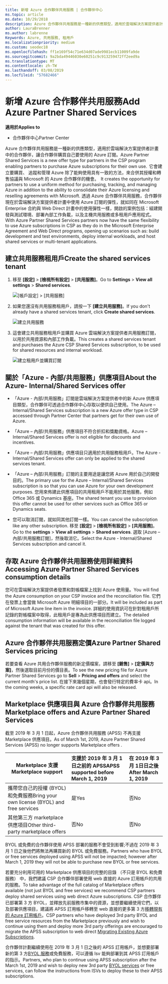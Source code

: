 ```yaml
---
title: 新增 Azure 合作夥伴共用服務 | 合作夥伴中心
ms.topic: article
ms.date: 10/29/2018
description: Azure 合作夥伴共用服務是一種新的供應類型，適用於雲端解決方案提供者計畫中的合作夥伴，讓合作夥伴購買自己要使用的 Azure 訂閱。
author: LauraBrenner
ms.author: labrenne
Keywords: Azure, 共用服務, 租用戶
ms.localizationpriority: medium
ms.custom: seodec18
ms.openlocfilehash: ff1e169f54c71e634d07ade9981ecb11009fa9de
ms.sourcegitcommit: 9a2bda49446030e60251c9c913259472ff2eed9a
ms.translationtype: MT
ms.contentlocale: zh-TW
ms.lasthandoff: 03/08/2019
ms.locfileid: "57682466"
---
```

# <a name="add-azure-partner-shared-services"></a><span data-ttu-id="6b4f5-104">新增 Azure 合作夥伴共用服務</span><span class="sxs-lookup"><span data-stu-id="6b4f5-104">Add Azure Partner Shared Services</span></span>

<span data-ttu-id="6b4f5-105">**適用於**</span><span class="sxs-lookup"><span data-stu-id="6b4f5-105">**Applies to**</span></span>

-  <span data-ttu-id="6b4f5-106">合作夥伴中心</span><span class="sxs-lookup"><span data-stu-id="6b4f5-106">Partner Center</span></span>

<span data-ttu-id="6b4f5-107">Azure 合作夥伴共用服務是一種新的供應類型，適用於雲端解決方案提供者計畫中的合作夥伴，讓合作夥伴購買自己要使用的 Azure 訂閱。</span><span class="sxs-lookup"><span data-stu-id="6b4f5-107">Azure Partner Shared Services is a new offer type for partners in the CSP program enabling partners to purchase Azure subscriptions for their own use.</span></span><span data-ttu-id="6b4f5-108">  它會建立要購買、 追蹤和管理 Azure 除了能夠使用具有一致的方法，來合併其授權和轉售協議與 Microsoft 的 Azure 合作夥伴的機會。</span><span class="sxs-lookup"><span data-stu-id="6b4f5-108">  It creates the opportunity for partners to use a uniform method for purchasing, tracking, and managing Azure in addition to the ability to consolidate their Azure licensing and reselling agreements with Microsoft.</span></span> <span data-ttu-id="6b4f5-109">透過 Azure 合作夥伴共用服務，合作夥伴現在於雲端解決方案提供者計畫中使用 Azure 訂閱的彈性，就如同在 Microsoft Enterprise 合約與 Web Direct 計畫中的使用彈性一樣，開啟的案例包括：組建開發與測試環境、部署內部工作負載，以及主機共用服務或多租用戶應用程式。</span><span class="sxs-lookup"><span data-stu-id="6b4f5-109">With Azure Partner Shared Services partners now have the same flexibility to use Azure subscriptions in CSP as they do in the Microsoft Enterprise Agreement and Web Direct programs, opening up scenarios such as:  build development and test environments, deploy internal workloads, and host shared services or multi-tenant applications.</span></span>  

## <a name="create-the-shared-services-tenant"></a><span data-ttu-id="6b4f5-110">建立共用服務租用戶</span><span class="sxs-lookup"><span data-stu-id="6b4f5-110">Create the shared services tenant</span></span>

1. <span data-ttu-id="6b4f5-111">移至 **\[設定\]** > **\[檢視所有設定\]** > **\[共用服務\]**。</span><span class="sxs-lookup"><span data-stu-id="6b4f5-111">Go to **Settings** > **View all settings** > **Shared services**.</span></span>

    ![**\[帳戶設定\]** > **\[共用服務\]**](images/sharedservices2.png)

2. <span data-ttu-id="6b4f5-113">如果您還沒有共用服務租用戶，請按一下 **\[建立共用服務\]**。</span><span class="sxs-lookup"><span data-stu-id="6b4f5-113">If you don't already have a shared services tenant, click **Create shared services**.</span></span>

    ![建立共用服務](images/sharedservices3.png)

3. <span data-ttu-id="6b4f5-115">這會建立共用服務租用戶並購買 Azure 雲端解決方案提供者共用服務訂閱，以用於共用資源和內部工作負載。</span><span class="sxs-lookup"><span data-stu-id="6b4f5-115">This creates a shared services tenant and purchases the Azure CSP Shared Services subscription, to be used for shared resources and internal workload.</span></span>

    ![建立租用戶並購買訂閱](images/sharedservices5.png)

## <a name="about-the-azure--internalshared-services-offer"></a><span data-ttu-id="6b4f5-117">關於「Azure - 內部/共用服務」供應項目</span><span class="sxs-lookup"><span data-stu-id="6b4f5-117">About the Azure- Internal/Shared Services offer</span></span>

- <span data-ttu-id="6b4f5-118">「Azure - 內部/共用服務」訂閱是雲端解決方案提供者中的新 Azure 供應項目類型，合作夥伴可透過合作夥伴中心存取以便供自己使用。</span><span class="sxs-lookup"><span data-stu-id="6b4f5-118">The Azure – Internal/Shared Services subscription is a new Azure offer type in CSP accessed through Partner Center that partners get for their own use of Azure.</span></span> 

- <span data-ttu-id="6b4f5-119">「Azure – 內部/共用服務」供應項目不符合折扣和獎勵資格。</span><span class="sxs-lookup"><span data-stu-id="6b4f5-119">Azure – Internal/Shared Services offer is not eligible for discounts and incentives.</span></span>

- <span data-ttu-id="6b4f5-120">「Azure – 內部/共用服務」供應項目只適用於共用服務租用戶。</span><span class="sxs-lookup"><span data-stu-id="6b4f5-120">The Azure - Internal/Shared Services offer can only be applied to the shared services tenant.</span></span>

- <span data-ttu-id="6b4f5-121">「Azure – 內部/共用服務」訂閱的主要用途是讓您將 Azure 用於自己的開發目的。</span><span class="sxs-lookup"><span data-stu-id="6b4f5-121">The primary use for the Azure – Internal/Shared Services subscription is so that you can use Azure for your own development purposes.</span></span> <span data-ttu-id="6b4f5-122">您用來佈建此供應項目的共用租用戶不能用於其他服務，例如 Office 365 或 Dynamics 基座。</span><span class="sxs-lookup"><span data-stu-id="6b4f5-122">The shared tenant you use to provision this offer cannot be used for other services such as Office 365 or Dynamics seats.</span></span> 

- <span data-ttu-id="6b4f5-123">您可以取消訂閱，就如同其他訂閱一樣。</span><span class="sxs-lookup"><span data-stu-id="6b4f5-123">You can cancel the subscription like any other subscription.</span></span> <span data-ttu-id="6b4f5-124">移至 **\[設定\]** > **\[檢視所有設定\]** > **\[共用服務\]**。</span><span class="sxs-lookup"><span data-stu-id="6b4f5-124">Go to the **settings** > **View all settings** > **Shared services**.</span></span> <span data-ttu-id="6b4f5-125">選取 \[Azure – 內部/共用服務訂閱\]，然後取消它。</span><span class="sxs-lookup"><span data-stu-id="6b4f5-125">Select the Azure - Internal/Shared Services subscription and cancel it.</span></span>

## <a name="accessing-azure-partner-shared-services-consumption-details"></a><span data-ttu-id="6b4f5-126">存取 Azure 合作夥伴共用服務使用詳細資料</span><span class="sxs-lookup"><span data-stu-id="6b4f5-126">Accessing Azure Partner Shared Services consumption details</span></span>

<span data-ttu-id="6b4f5-127">您可在雲端解決方案提供者發票和對帳檔案上找到 Azure 使用量。</span><span class="sxs-lookup"><span data-stu-id="6b4f5-127">You will find the Azure consumption on your CSP invoice and the reconciliation file.</span></span> <span data-ttu-id="6b4f5-128">它們在發票上會當做 Microsoft Azure 明細項目的一部分。</span><span class="sxs-lookup"><span data-stu-id="6b4f5-128">It will be included as part of Microsoft Azure line item in the invoice.</span></span> <span data-ttu-id="6b4f5-129">詳細的使用資訊可在針對租用戶所記錄的對帳檔案中取得，此租用戶是專為此供應項目而建立。</span><span class="sxs-lookup"><span data-stu-id="6b4f5-129">The detailed consumption information will be available in the reconciliation file logged against the tenant that was created for this offer.</span></span> 

## <a name="azure-partner-shared-services-pricing"></a><span data-ttu-id="6b4f5-130">Azure 合作夥伴共用服務定價</span><span class="sxs-lookup"><span data-stu-id="6b4f5-130">Azure Partner Shared Services pricing</span></span>

<span data-ttu-id="6b4f5-131">若要查看 Azure 共用合作夥伴服務的新定價檔案，請移至 **\[銷售\]** > **\[定價與方案\]**，然後選取目前月份的價目表。</span><span class="sxs-lookup"><span data-stu-id="6b4f5-131">To see the new pricing file for Azure Partner Shared Services go to **Sell** > **Pricing and offers** and select the current month's price list.</span></span> <span data-ttu-id="6b4f5-132">在接下來幾個星期，也會發行特定的費率卡 api。</span><span class="sxs-lookup"><span data-stu-id="6b4f5-132">In the coming weeks, a specific rate card api will also be released.</span></span>

## <a name="marketplace-offers-and-azure-partner-shared-services"></a><span data-ttu-id="6b4f5-133">Marketplace 供應項目與 Azure 合作夥伴共用服務</span><span class="sxs-lookup"><span data-stu-id="6b4f5-133">Marketplace offers and Azure Partner Shared Services</span></span>

<span data-ttu-id="6b4f5-134">截至 2019 年 3 月 1 日起，Azure 合作夥伴共用服務 (APSS) 不再支援 Marketplace 供應項目。</span><span class="sxs-lookup"><span data-stu-id="6b4f5-134">As of March 1st, 2019, Azure Partner Shared Services (APSS) no longer supports Marketplace offers .</span></span>   

|<span data-ttu-id="6b4f5-135">**Marketplace 支援**</span><span class="sxs-lookup"><span data-stu-id="6b4f5-135">**Marketplace support**</span></span>   |<span data-ttu-id="6b4f5-136">**支援於 2019 年 3 月 1 日之前的 APSS**</span><span class="sxs-lookup"><span data-stu-id="6b4f5-136">**APSS supported before March 1, 2019**</span></span>|<span data-ttu-id="6b4f5-137">**在 2019 年 3 月 1日日之後**</span><span class="sxs-lookup"><span data-stu-id="6b4f5-137">**After March 1, 2019**</span></span>|
|---------------------------|:----------------------------|:-------------------|
|<span data-ttu-id="6b4f5-138">攜帶您自己的授權 (BYOL) 和免費服務</span><span class="sxs-lookup"><span data-stu-id="6b4f5-138">Bring your own license (BYOL) and free services</span></span>   | <span data-ttu-id="6b4f5-139">是</span><span class="sxs-lookup"><span data-stu-id="6b4f5-139">Yes</span></span>   | <span data-ttu-id="6b4f5-140">否</span><span class="sxs-lookup"><span data-stu-id="6b4f5-140">No</span></span>|
|<span data-ttu-id="6b4f5-141">其他第三方 marketplace 供應項目</span><span class="sxs-lookup"><span data-stu-id="6b4f5-141">Other third-party marketplace offers</span></span>   | <span data-ttu-id="6b4f5-142">否</span><span class="sxs-lookup"><span data-stu-id="6b4f5-142">No</span></span>   |<span data-ttu-id="6b4f5-143">否</span><span class="sxs-lookup"><span data-stu-id="6b4f5-143">No</span></span>|


<span data-ttu-id="6b4f5-144">BYOL 或免費的合作夥伴使用 APSS 部署的服務不會受到影響;不過在 2019 年 3 月 1 日之後他們將無法再購買新的 BYOL 或免費服務。</span><span class="sxs-lookup"><span data-stu-id="6b4f5-144">Partners who have BYOL or free services deployed using APSS will not be impacted; however after  March 1, 2019 they will not be able to purchase new BYOL or free services.</span></span> 

<span data-ttu-id="6b4f5-145">若要充分利用可用的 Marketplace 供應項目的完整的目錄 （不只是 BYOL 和免費服務） 中，我們建議 CSP 合作夥伴部署使用 web 直接的 Azure 訂用帳戶的共用的服務。</span><span class="sxs-lookup"><span data-stu-id="6b4f5-145">To take advantage of the full catalog of Marketplace offers available (not just BYOL and free services) we recommend CSP partners deploy shared services using web direct Azure subscriptions.</span></span>  <span data-ttu-id="6b4f5-146">CSP 合作夥伴已部署第 3 方 BYOL，並釋放先前服務市集中的資源，並想要繼續使用它們，以及部署供應項目，建議將 APSS 訂用帳戶移轉至 web 直接的更多第 3 方[移轉現有的 Azure 訂用帳戶](https://docs.microsoft.com/azure/cloud-solution-provider/migration/migration#migrating-existing-azure-subscriptions)。</span><span class="sxs-lookup"><span data-stu-id="6b4f5-146">CSP partners who have deployed 3rd party BYOL and free service resources from the Marketplace previously and wish to continue using them and deploy more 3rd party offerings are encouraged to migrate the APSS subscription to web direct [Migrating Existing Azure Subscriptions](https://docs.microsoft.com/azure/cloud-solution-provider/migration/migration#migrating-existing-azure-subscriptions).</span></span>

<span data-ttu-id="6b4f5-147">合作夥伴計劃繼續使用在 2019 年 3 月 1 日之後的 APSS 訂用帳戶，並想要部署新的第 3 方[BYOL 服務](https://azuremarketplace.microsoft.com/marketplace/apps?filters=byol)或免費服務，可以遵循 Isv 能夠部署到其 APSS 訂用帳戶的指示。</span><span class="sxs-lookup"><span data-stu-id="6b4f5-147">Partners, who plan to continue using APSS subscription after the March 1st, 2019 and wish to deploy new 3rd party [BYOL services](https://azuremarketplace.microsoft.com/marketplace/apps?filters=byol) or free services, can follow the instructions from ISVs to deploy these to their APSS subscriptions.</span></span>

